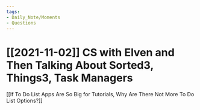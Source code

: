 ```yaml
---
tags:
- Daily_Note/Moments
- Questions
---
```


# [[2021-11-02]] CS with Elven and Then Talking About Sorted3, Things3, Task Managers



[[If To Do List Apps Are So Big for Tutorials, Why Are There Not More To Do List Options?]]